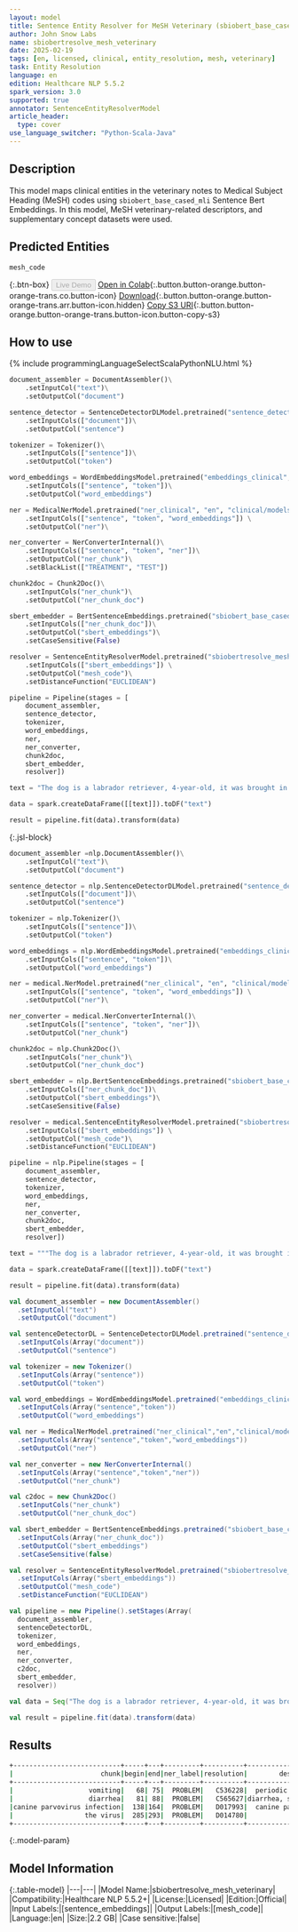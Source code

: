 ```yaml
---
layout: model
title: Sentence Entity Resolver for MeSH Veterinary (sbiobert_base_cased_mli embeddings)
author: John Snow Labs
name: sbiobertresolve_mesh_veterinary
date: 2025-02-19
tags: [en, licensed, clinical, entity_resolution, mesh, veterinary]
task: Entity Resolution
language: en
edition: Healthcare NLP 5.5.2
spark_version: 3.0
supported: true
annotator: SentenceEntityResolverModel
article_header:
  type: cover
use_language_switcher: "Python-Scala-Java"
---
```


## Description

This model maps clinical entities in the veterinary notes to Medical Subject Heading (MeSH) codes using `sbiobert_base_cased_mli` Sentence Bert Embeddings. In this model, MeSH veterinary-related descriptors, and supplementary concept datasets were used.

## Predicted Entities

`mesh_code`

{:.btn-box}
<button class="button button-orange" disabled>Live Demo</button>
[Open in Colab](https://colab.research.google.com/github/JohnSnowLabs/spark-nlp-workshop/blob/master/healthcare-nlp/05.0.Clinical_Entity_Resolvers.ipynb){:.button.button-orange.button-orange-trans.co.button-icon}
[Download](https://s3.amazonaws.com/auxdata.johnsnowlabs.com/clinical/models/sbiobertresolve_mesh_veterinary_en_5.5.2_3.0_1739988813875.zip){:.button.button-orange.button-orange-trans.arr.button-icon.hidden}
[Copy S3 URI](s3://auxdata.johnsnowlabs.com/clinical/models/sbiobertresolve_mesh_veterinary_en_5.5.2_3.0_1739988813875.zip){:.button.button-orange.button-orange-trans.button-icon.button-copy-s3}

## How to use



<div class="tabs-box" markdown="1">
{% include programmingLanguageSelectScalaPythonNLU.html %}
	
```python
document_assembler = DocumentAssembler()\
	.setInputCol("text")\
	.setOutputCol("document")

sentence_detector = SentenceDetectorDLModel.pretrained("sentence_detector_dl_healthcare", "en", "clinical/models") \
	.setInputCols(["document"])\
	.setOutputCol("sentence")

tokenizer = Tokenizer()\
	.setInputCols(["sentence"])\
	.setOutputCol("token")

word_embeddings = WordEmbeddingsModel.pretrained("embeddings_clinical", "en", "clinical/models")\
	.setInputCols(["sentence", "token"])\
	.setOutputCol("word_embeddings")

ner = MedicalNerModel.pretrained("ner_clinical", "en", "clinical/models") \
	.setInputCols(["sentence", "token", "word_embeddings"]) \
	.setOutputCol("ner")\

ner_converter = NerConverterInternal()\
	.setInputCols(["sentence", "token", "ner"])\
	.setOutputCol("ner_chunk")\
	.setBlackList(["TREATMENT", "TEST"])

chunk2doc = Chunk2Doc()\
	.setInputCols("ner_chunk")\
	.setOutputCol("ner_chunk_doc")

sbert_embedder = BertSentenceEmbeddings.pretrained("sbiobert_base_cased_mli",'en','clinical/models')\
  	.setInputCols(["ner_chunk_doc"])\
  	.setOutputCol("sbert_embeddings")\
  	.setCaseSensitive(False)

resolver = SentenceEntityResolverModel.pretrained("sbiobertresolve_mesh_veterinary","en","clinical/models") \
	.setInputCols(["sbert_embeddings"]) \
	.setOutputCol("mesh_code")\
	.setDistanceFunction("EUCLIDEAN")

pipeline = Pipeline(stages = [
    document_assembler,
    sentence_detector,
    tokenizer,
    word_embeddings,
    ner,
    ner_converter,
    chunk2doc,
    sbert_embedder,
    resolver])

text = "The dog is a labrador retriever, 4-year-old, it was brought in with vomiting and diarrhea for the past 2 days. A preliminary diagnosis of canine parvovirus infection was made, and supportive care was recommended. The owner was advised on isolation precautions to prevent the spread of the virus."

data = spark.createDataFrame([[text]]).toDF("text")

result = pipeline.fit(data).transform(data)
```

{:.jsl-block}
```python
document_assembler =nlp.DocumentAssembler()\
	.setInputCol("text")\
	.setOutputCol("document")

sentence_detector = nlp.SentenceDetectorDLModel.pretrained("sentence_detector_dl_healthcare", "en", "clinical/models") \
	.setInputCols(["document"])\
	.setOutputCol("sentence")

tokenizer = nlp.Tokenizer()\
	.setInputCols(["sentence"])\
	.setOutputCol("token")

word_embeddings = nlp.WordEmbeddingsModel.pretrained("embeddings_clinical", "en", "clinical/models")\
	.setInputCols(["sentence", "token"])\
	.setOutputCol("word_embeddings")

ner = medical.NerModel.pretrained("ner_clinical", "en", "clinical/models") \
	.setInputCols(["sentence", "token", "word_embeddings"]) \
	.setOutputCol("ner")\

ner_converter = medical.NerConverterInternal()\
	.setInputCols(["sentence", "token", "ner"])\
	.setOutputCol("ner_chunk")

chunk2doc = nlp.Chunk2Doc()\
	.setInputCols("ner_chunk")\
	.setOutputCol("ner_chunk_doc")

sbert_embedder = nlp.BertSentenceEmbeddings.pretrained("sbiobert_base_cased_mli",'en','clinical/models')\
	.setInputCols(["ner_chunk_doc"])\
  	.setOutputCol("sbert_embeddings")\
  	.setCaseSensitive(False)

resolver = medical.SentenceEntityResolverModel.pretrained("sbiobertresolve_mesh_veterinary","en","clinical/models") \
	.setInputCols(["sbert_embeddings"]) \
	.setOutputCol("mesh_code")\
	.setDistanceFunction("EUCLIDEAN")

pipeline = nlp.Pipeline(stages = [
	document_assembler,
	sentence_detector,
	tokenizer,
	word_embeddings,
	ner,
	ner_converter,
	chunk2doc,
	sbert_embedder,
	resolver])

text = """The dog is a labrador retriever, 4-year-old, it was brought in with vomiting and diarrhea for the past 2 days. A preliminary diagnosis of canine parvovirus infection was made, and supportive care was recommended. The owner was advised on isolation precautions to prevent the spread of the virus."""

data = spark.createDataFrame([[text]]).toDF("text")

result = pipeline.fit(data).transform(data)
```
```scala
val document_assembler = new DocumentAssembler()
  .setInputCol("text")
  .setOutputCol("document")

val sentenceDetectorDL = SentenceDetectorDLModel.pretrained("sentence_detector_dl_healthcare","en","clinical/models")
  .setInputCols(Array("document"))
  .setOutputCol("sentence")

val tokenizer = new Tokenizer()
  .setInputCols(Array("sentence"))
  .setOutputCol("token")

val word_embeddings = WordEmbeddingsModel.pretrained("embeddings_clinical","en","clinical/models")
  .setInputCols(Array("sentence","token"))
  .setOutputCol("word_embeddings")

val ner = MedicalNerModel.pretrained("ner_clinical","en","clinical/models")
  .setInputCols(Array("sentence","token","word_embeddings"))
  .setOutputCol("ner")

val ner_converter = new NerConverterInternal()
  .setInputCols(Array("sentence","token","ner"))
  .setOutputCol("ner_chunk")

val c2doc = new Chunk2Doc()
  .setInputCols("ner_chunk")
  .setOutputCol("ner_chunk_doc")

val sbert_embedder = BertSentenceEmbeddings.pretrained("sbiobert_base_cased_mli","en","clinical/models")
  .setInputCols(Array("ner_chunk_doc"))
  .setOutputCol("sbert_embeddings")
  .setCaseSensitive(false)

val resolver = SentenceEntityResolverModel.pretrained("sbiobertresolve_mesh_veterinary","en","clinical/models")
  .setInputCols(Array("sbert_embeddings"))
  .setOutputCol("mesh_code")
  .setDistanceFunction("EUCLIDEAN")

val pipeline = new Pipeline().setStages(Array(
  document_assembler,
  sentenceDetectorDL,
  tokenizer,
  word_embeddings,
  ner,
  ner_converter,
  c2doc,
  sbert_embedder,
  resolver))

val data = Seq("The dog is a labrador retriever, 4-year-old, it was brought in with vomiting and diarrhea for the past 2 days. A preliminary diagnosis of canine parvovirus infection was made, and supportive care was recommended. The owner was advised on isolation precautions to prevent the spread of the virus.").toDF("text")

val result = pipeline.fit(data).transform(data)
```
</div>

## Results

```bash
+---------------------------+-----+---+---------+----------+-------------------+------------------------------------------------------------+------------------------------------------------------------+
|                      chunk|begin|end|ner_label|resolution|        description|                                               all_k_results|                                           all_k_resolutions|
+---------------------------+-----+---+---------+----------+-------------------+------------------------------------------------------------+------------------------------------------------------------+
|                   vomiting|   68| 75|  PROBLEM|   C536228|  periodic vomiting|C536228:::C007262:::C080875:::C002771:::C000626292:::C076...|periodic vomiting:::vomitoxin:::mirage:::propargite:::ena...|
|                   diarrhea|   81| 88|  PROBLEM|   C565627|diarrhea, syndromic|C565627:::C564019:::C531700:::C580192:::C537470:::C000702...|diarrhea, syndromic:::diarrhea, chronic, with villous atr...|
|canine parvovirus infection|  138|164|  PROBLEM|   D017993|  canine parvovirus|D017993:::D052660:::D028323:::D017939:::D017992:::C528774...|canine parvovirus:::bovine parvovirus:::porcine parvoviru...|
|                  the virus|  285|293|  PROBLEM|   D014780|              virus|D014780:::D006678:::D006476:::D012526:::C000623864:::D014...|virus:::aids virus:::andes virus:::virus, associated:::pr...|
+---------------------------+-----+---+---------+----------+-------------------+------------------------------------------------------------+------------------------------------------------------------+
```

{:.model-param}
## Model Information

{:.table-model}
|---|---|
|Model Name:|sbiobertresolve_mesh_veterinary|
|Compatibility:|Healthcare NLP 5.5.2+|
|License:|Licensed|
|Edition:|Official|
|Input Labels:|[sentence_embeddings]|
|Output Labels:|[mesh_code]|
|Language:|en|
|Size:|2.2 GB|
|Case sensitive:|false|
